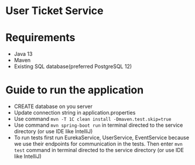 # User Ticket Service

# Requirements
- Java 13 
- Maven
- Existing SQL database(preferred PostgreSQL 12)
# Guide to run the application

- CREATE database on you server 
- Update connection string in application.properties
- Use command `mvn -T 1C clean install -Dmaven.test.skip=true`
- Use command `mvn spring-boot run` in terminal directed to the service directory (or use IDE like IntelliJ) 
- To run tests first run EurekaService, UserService, EventService because we use their endpoints for communication in the tests. 
   Then enter  `mvn test` command  in terminal directed to the service directory (or use IDE like IntelliJ)

